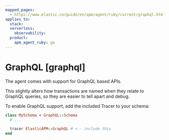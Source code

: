 ```yaml
---
mapped_pages:
  - https://www.elastic.co/guide/en/apm/agent/ruby/current/graphql.html
applies_to:
  stack:
  serverless:
    observability:
  product:
    apm_agent_ruby: ga
---
```


# GraphQL [graphql]

The agent comes with support for GraphQL based APIs.

This slightly alters how transactions are named when they relate to GraphQL queries, so they are easier to tell apart and debug.

To enable GraphQL support, add the included Tracer to your schema:

```ruby
class MySchema < GraphQL::Schema
  # ...

  tracer ElasticAPM::GraphQL # <-- include this
end
```

